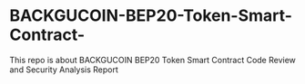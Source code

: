 # BACKGUCOIN-BEP20-Token-Smart-Contract-
This repo is about BACKGUCOIN BEP20 Token Smart Contract Code Review and Security Analysis Report
